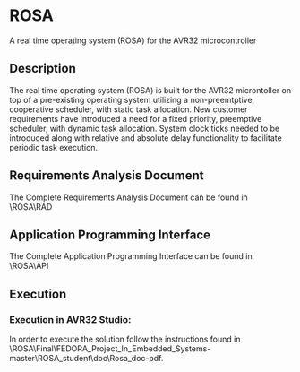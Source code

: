 # ROSA
A real time operating system (ROSA) for the AVR32 microcontroller

## Description
The real time operating system (ROSA) is built for the AVR32 microntoller on top of a pre-existing operating system utilizing a non-preemtptive, cooperative scheduler, with static task allocation. New customer requirements have introduced a need for a fixed priority, preemptive scheduler, with dynamic task allocation. System clock ticks needed to be introduced along with relative and absolute delay functionality to facilitate periodic task execution.

## Requirements Analysis Document

The Complete Requirements Analysis Document can be found in \ROSA\RAD

## Application Programming Interface

The Complete Application Programming Interface can be found in \ROSA\API

## Execution

### Execution in AVR32 Studio:

In order to execute the solution follow the instructions found in \ROSA\Final\FEDORA_Project_In_Embedded_Systems-master\ROSA_student\doc\Rosa_doc-pdf.
